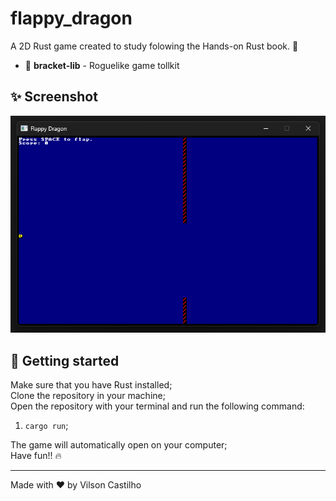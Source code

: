 # flappy_dragon

A 2D Rust game created to study folowing the Hands-on Rust book. 📖

- 👾 **bracket-lib** - Roguelike game tollkit

## ✨ Screenshot

![Flappy Dragon Screenshot](assets/flappy_dragon_screenshot.png)

## 🚀 Getting started

Make sure that you have Rust installed;<br />
Clone the repository in your machine;<br />
Open the repository with your terminal and run the following command:

1. `cargo run`;

The game will automatically open on your computer;<br />
Have fun!! 🔥

---

Made with ♥ by Vilson Castilho

